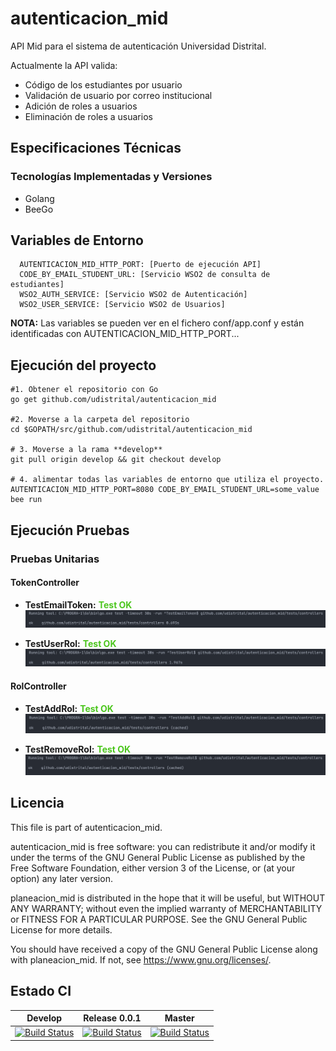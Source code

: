 # autenticacion_mid

API Mid para el sistema de autenticación Universidad Distrital.

Actualmente la API valida:

- Código de los estudiantes por usuario
- Validación de usuario por correo institucional
- Adición de roles a usuarios
- Eliminación de roles a usuarios

## Especificaciones Técnicas

### Tecnologías Implementadas y Versiones

- Golang
- BeeGo

## Variables de Entorno

```
  AUTENTICACION_MID_HTTP_PORT: [Puerto de ejecución API]
  CODE_BY_EMAIL_STUDENT_URL: [Servicio WSO2 de consulta de estudiantes]
  WSO2_AUTH_SERVICE: [Servicio WSO2 de Autenticación]
  WSO2_USER_SERVICE: [Servicio WSO2 de Usuarios]
```

**NOTA:** Las variables se pueden ver en el fichero conf/app.conf y están identificadas con AUTENTICACION_MID_HTTP_PORT...


## Ejecución del proyecto
```
#1. Obtener el repositorio con Go
go get github.com/udistrital/autenticacion_mid

#2. Moverse a la carpeta del repositorio
cd $GOPATH/src/github.com/udistrital/autenticacion_mid

# 3. Moverse a la rama **develop**
git pull origin develop && git checkout develop

# 4. alimentar todas las variables de entorno que utiliza el proyecto.
AUTENTICACION_MID_HTTP_PORT=8080 CODE_BY_EMAIL_STUDENT_URL=some_value bee run
```


## Ejecución Pruebas

### Pruebas Unitarias

#### TokenController

- **TestEmailToken:** <span style="color: #4cc61e;"><b>Test OK</b></span>
![TestEmailToken](tests/Unit%20Test/TestEmailToken.png)

- **TestUserRol:** <span style="color: #4cc61e;"><b>Test OK</b></span>
![TestUserRol](tests/Unit%20Test/TestUserRol.png)

#### RolController

- **TestAddRol:** <span style="color: #4cc61e;"><b>Test OK</b></span>
![TestAddRol](tests/Unit%20Test/TestAddRol.png)

- **TestRemoveRol:** <span style="color: #4cc61e;"><b>Test OK</b></span>
![TestRemoveRol](tests/Unit%20Test/TestRemoveRol.png)

## Licencia

This file is part of autenticacion_mid.

autenticacion_mid is free software: you can redistribute it and/or modify it under the terms of the GNU General Public License as published by the Free Software Foundation, either version 3 of the License, or (at your option) any later version.

planeacion_mid is distributed in the hope that it will be useful, but WITHOUT ANY WARRANTY; without even the implied warranty of MERCHANTABILITY or FITNESS FOR A PARTICULAR PURPOSE. See the GNU General Public License for more details.

You should have received a copy of the GNU General Public License along with planeacion_mid. If not, see https://www.gnu.org/licenses/.

## Estado CI

| Develop | Release 0.0.1 | Master |
| -- | -- | -- |
| [![Build Status](https://hubci.portaloas.udistrital.edu.co/api/badges/udistrital/catalogo_elementos_crud/status.svg?ref=refs/heads/develop)](https://hubci.portaloas.udistrital.edu.co/udistrital/catalogo_elementos_crud/) | [![Build Status](https://hubci.portaloas.udistrital.edu.co/api/badges/udistrital/catalogo_elementos_crud/status.svg?ref=refs/heads/release/0.0.1)](https://hubci.portaloas.udistrital.edu.co/udistrital/catalogo_elementos_crud/) | [![Build Status](https://hubci.portaloas.udistrital.edu.co/api/badges/udistrital/catalogo_elementos_crud/status.svg?ref=refs/heads/master)](https://hubci.portaloas.udistrital.edu.co/udistrital/catalogo_elementos_crud/) |
